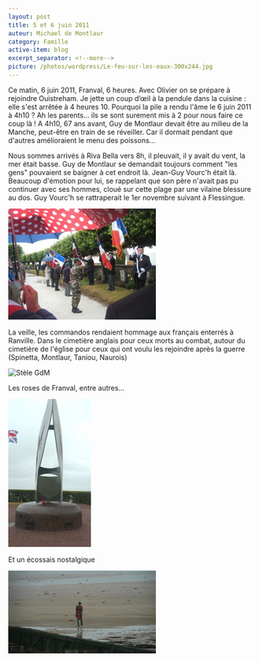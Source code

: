 ```yaml
---
layout: post
title: 5 et 6 juin 2011
auteur: Michael de Montlaur
category: Famille
active-item: blog
excerpt_separator: <!--more-->
picture: /photos/wordpress/Le-feu-sur-les-eaux-300x244.jpg
---
```

Ce matin, 6 juin 2011, Franval, 6 heures. Avec Olivier on se prépare à rejoindre Ouistreham. Je jette un coup d’œil à la pendule dans la cuisine : elle s'est arrêtée à 4 heures 10. Pourquoi la pile a rendu l'âme le 6 juin 2011 à 4h10 ? Ah les parents... ils se sont surement mis à 2 pour nous faire ce coup là !
A 4h10, 67 ans avant, Guy de Montlaur devait être au milieu de la Manche, peut-être en train de se réveiller. Car il dormait pendant que d'autres amélioraient le menu des poissons...

<!--more-->

Nous sommes arrivés à Riva Bella vers 8h, il pleuvait, il y avait du  vent, la mer était basse. Guy de Montlaur se demandait toujours comment "les gens"  pouvaient se baigner à cet endroit là. Jean-Guy Vourc'h était là.  Beaucoup d'émotion pour lui, se rappelant que son père n'avait pas pu  continuer avec ses hommes, cloué sur cette plage par une vilaine  blessure au dos. Guy Vourc'h se rattraperait le 1er novembre suivant à  Flessingue.

<img src="/photos/wordpress/6juin2011-300x225.jpg" alt="5 juin 2011 - Ranville">

La veille, les commandos rendaient hommage aux français enterrés à Ranville. Dans le cimetière anglais pour ceux morts au combat, autour du cimetière de l'église pour ceux qui ont voulu les rejoindre après la guerre (Spinetta, Montlaur, Taniou, Naurois)

<img title="StèleGdM" src="/photos/wordpress/StèleGdM-224x300.jpg" alt="Stèle GdM">

Les roses de Franval, entre autres...

<img src="/photos/wordpress/Monument-liste-2-168x300.jpg" alt="Une rose de Franval sur le &quot;casino&quot;">

Et un écossais nostalgique

<img src="/photos/wordpress/LonelyScottish-2-300x168.jpg" alt="LonelyScottish">
